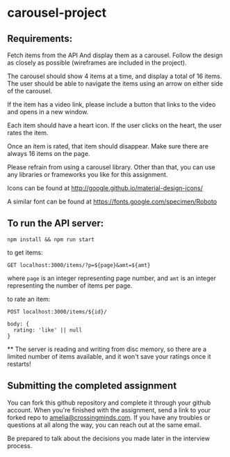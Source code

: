 # carousel-project

## Requirements:

Fetch items from the API And display them as a carousel. Follow the
design as closely as possible (wireframes are included in the project).

The carousel should show 4 items at a time, and display a total of 16
items. The user should be able to navigate the items using an arrow on
either side of the carousel.

If the item has a video link, please include a button that links to the
video and opens in a new window.

Each item should have a heart icon. If the user clicks on the heart, the user
rates the item.

Once an item is rated, that item should disappear. Make sure there are always 16
items on the page.

Please refrain from using a carousel library. Other than that, you can
use any libraries or frameworks you like for this assignment.

Icons can be found at http://google.github.io/material-design-icons/

A similar font can be found at https://fonts.google.com/specimen/Roboto

## To run the API server:

`npm install && npm run start`

to get items:

`GET localhost:3000/items/?p=${page}&amt=${amt}`

where `page` is an integer representing page number, and `amt` is an integer
representing the number of items per page.

to rate an item:

`POST localhost:3000/items/${id}/`

```
body: {
  rating: 'like' || null
}
```

** The server is reading and writing from disc memory, so there are a limited
number of items available, and it won't save your ratings once it restarts!


## Submitting the completed assignment

You can fork this github repository and complete it through your github
account. When you're finished with the assignment, send a link to your
forked repo to amelia@crossingminds.com. If you have any troubles or
questions at all along the way, you can reach out at the same email.

Be prepared to talk about the decisions you made later in the interview process.
